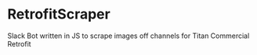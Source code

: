 # RetrofitScraper
Slack Bot written in JS to scrape images off channels for Titan Commercial Retrofit
